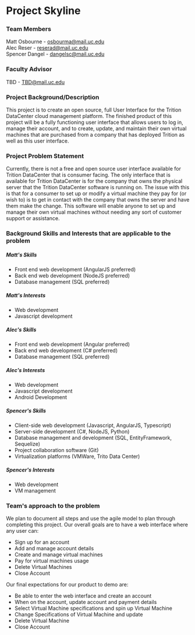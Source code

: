 # Project Skyline

### Team Members
Matt Osbourne - osbourma@mail.uc.edu<br/>
Alec Reser - reserad@mail.uc.edu<br/>
Spencer Dangel - dangelsc@mail.uc.edu<br/>

### Faculty Advisor
TBD - TBD@mail.uc.edu

### Project Background/Description
This project is to create an open source, full User Interface for the Trition DataCenter cloud management platform. The finished product of this project will be a fully functioning user interface that allows users to log in, manage their account, and to create, update, and maintain their own virtual machines that are purchased from a company that has deployed Trition as well as this user interface.

### Project Problem Statement
Currently, there is not a free and open source user interface available for Trition DataCenter that is consumer facing. The only interface that is available for Trition DataCenter is for the company that owns the physical server that the Trition DataCenter software is running on. The issue with this is that for a consumer to set up or modify a virtual machine they pay for (or wish to) is to get in contact with the company that owns the server and have them make the change. This software will enable anyone to set up and manage their own virtual machines without needing any sort of customer support or assistance.

### Background Skills and Interests that are applicable to the problem
##### Matt's Skills
* Front end web development (AngularJS preferred)
* Back end web development (NodeJS preferred)
* Database management (SQL preferred)

##### Matt's Interests
* Web development
* Javascript development

##### Alec's Skills
* Front end web development (Angular preferred)
* Back end web development (C# preferred)
* Database management (SQL preferred)

##### Alec's Interests
* Web development
* Javascript development
* Android Development

##### Spencer's Skills
* Client-side web development (Javascript, AngularJS, Typescript)
* Server-side development (C#, NodeJS, Python)
* Database management and development (SQL, EntityFramework, Sequelize)
* Project collaboration software (Git)
* Virtualization platforms (VMWare, Trito Data Center)

##### Spencer's Interests
* Web development
* VM management

### Team's approach to the problem
We plan to document all steps and use the agile model to plan through completing this project. Our overall goals are to have a web interface where any user can:
* Sign up for an account
* Add and manage account details
* Create and manage virtual machines
* Pay for virtual machines usage
* Delete Virtual Machines
* Close Account

Our final expectations for our product to demo are:
* Be able to enter the web interface and create an account
* When on the account, update account and payment details
* Select Virtual Machine specifications and spin up Virtual Machine
* Change Specifications of Virtual Machine and update
* Delete Virtual Machine
* Close Account
